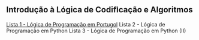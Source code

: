 ## Introdução à Lógica de Codiﬁcação e Algoritmos

[Lista 1 - Lógica de Programação em Portugol](lista-1)
Lista 2 - Lógica de Programação em Python
Lista 3 - Lógica de Programação em Python (II)
